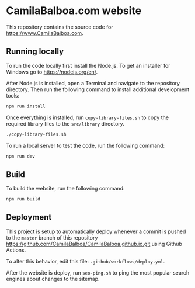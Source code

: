 # CamilaBalboa.com website

This repository contains the source code for <https://www.CamilaBalboa.com>.

## Running locally

To run the code locally first install the Node.js.
To get an installer for Windows go to <https://nodejs.org/en/>.

After Node.js is installed, open a Terminal and navigate to the repository directory.
Then run the following command to install additional development tools:

```bash
npm run install
```

Once everything is installed, run `copy-library-files.sh` to copy the required library files to the `src/library` directory.

```bash
./copy-library-files.sh
```

To run a local server to test the code, run the following command:

```bash
npm run dev
```

## Build

To build the website, run the following command:

```bash
npm run build
```

## Deployment

This project is setup to automatically deploy whenever a commit is pushed to the `master` branch of this repository <https://github.com/CamilaBalboa/CamilaBalboa.github.io.git> using Github Actions.

To alter this behavior, edit this file: `.github/workflows/deploy.yml`.

After the website is deploy, run `seo-ping.sh` to ping the most popular search engines about changes to the sitemap.